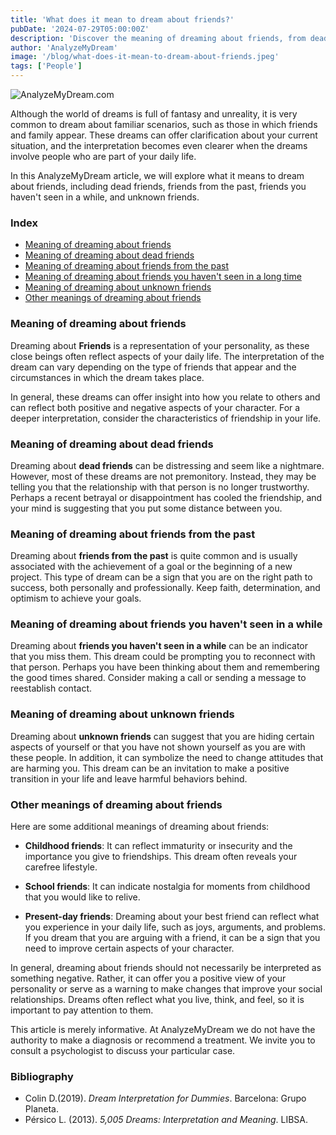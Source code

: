 ```yaml
---
title: 'What does it mean to dream about friends?'
pubDate: '2024-07-29T05:00:00Z'
description: 'Discover the meaning of dreaming about friends, from dead friends to unknown friends, and what these dreams can reveal about your life and emotions.'
author: 'AnalyzeMyDream'
image: '/blog/what-does-it-mean-to-dream-about-friends.jpeg'
tags: ['People']
---
```


![AnalyzeMyDream.com](/blog/what-does-it-mean-to-dream-about-friends.jpeg)

Although the world of dreams is full of fantasy and unreality, it is very common to dream about familiar scenarios, such as those in which friends and family appear. These dreams can offer clarification about your current situation, and the interpretation becomes even clearer when the dreams involve people who are part of your daily life.

In this AnalyzeMyDream article, we will explore what it means to dream about friends, including dead friends, friends from the past, friends you haven't seen in a while, and unknown friends.

### Index

- [Meaning of dreaming about friends](#meaning-of-dreaming-about-friends)
- [Meaning of dreaming about dead friends](#meaning-of-dreaming-about-dead-friends)
- [Meaning of dreaming about friends from the past](#meaning-of-dreaming-about-friends-from-the-past)
- [Meaning of dreaming about friends you haven't seen in a long time](#meaning-of-dreaming-about-friends-you-haven't-seen-in-a-long-time)
- [Meaning of dreaming about unknown friends](#meaning-of-dreaming-about-unknown-friends)
- [Other meanings of dreaming about friends](#other-meanings-of-dreaming-about-friends)

### Meaning of dreaming about friends

Dreaming about **Friends** is a representation of your personality, as these close beings often reflect aspects of your daily life. The interpretation of the dream can vary depending on the type of friends that appear and the circumstances in which the dream takes place. 

In general, these dreams can offer insight into how you relate to others and can reflect both positive and negative aspects of your character. For a deeper interpretation, consider the characteristics of friendship in your life. 

### Meaning of dreaming about dead friends

Dreaming about **dead friends** can be distressing and seem like a nightmare. However, most of these dreams are not premonitory. Instead, they may be telling you that the relationship with that person is no longer trustworthy. Perhaps a recent betrayal or disappointment has cooled the friendship, and your mind is suggesting that you put some distance between you. 

### Meaning of dreaming about friends from the past

Dreaming about **friends from the past** is quite common and is usually associated with the achievement of a goal or the beginning of a new project. This type of dream can be a sign that you are on the right path to success, both personally and professionally. Keep faith, determination, and optimism to achieve your goals.

### Meaning of dreaming about friends you haven't seen in a while

Dreaming about **friends you haven't seen in a while** can be an indicator that you miss them. This dream could be prompting you to reconnect with that person. Perhaps you have been thinking about them and remembering the good times shared. Consider making a call or sending a message to reestablish contact.

### Meaning of dreaming about unknown friends

Dreaming about **unknown friends** can suggest that you are hiding certain aspects of yourself or that you have not shown yourself as you are with these people. In addition, it can symbolize the need to change attitudes that are harming you. This dream can be an invitation to make a positive transition in your life and leave harmful behaviors behind.

### Other meanings of dreaming about friends

Here are some additional meanings of dreaming about friends:

- **Childhood friends**: It can reflect immaturity or insecurity and the importance you give to friendships. This dream often reveals your carefree lifestyle.

- **School friends**: It can indicate nostalgia for moments from childhood that you would like to relive.

- **Present-day friends**: Dreaming about your best friend can reflect what you experience in your daily life, such as joys, arguments, and problems. If you dream that you are arguing with a friend, it can be a sign that you need to improve certain aspects of your character.

In general, dreaming about friends should not necessarily be interpreted as something negative. Rather, it can offer you a positive view of your personality or serve as a warning to make changes that improve your social relationships. Dreams often reflect what you live, think, and feel, so it is important to pay attention to them.

This article is merely informative. At AnalyzeMyDream we do not have the authority to make a diagnosis or recommend a treatment. We invite you to consult a psychologist to discuss your particular case.

### Bibliography

- Colin D.(2019). *Dream Interpretation for Dummies*. Barcelona: Grupo Planeta.
- Pérsico L. (2013). *5,005 Dreams: Interpretation and Meaning*. LIBSA.